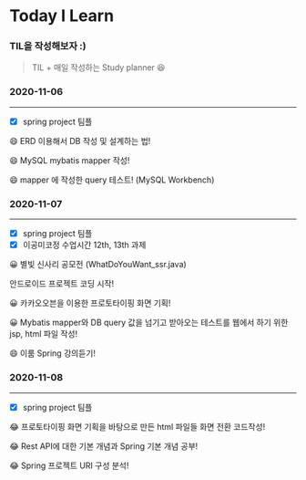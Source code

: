 # Today I Learn

### TIL을 작성해보자 :)

> TIL + 매일 작성하는 Study planner 😆

### 2020-11-06

---

- [x]  spring project 팀플

😄 ERD 이용해서 DB 작성 및 설계하는 법!

😄 MySQL mybatis mapper 작성!

😄 mapper 에 작성한 query 테스트! (MySQL Workbench)

### 2020-11-07

---

- [x]  spring project 팀플
- [x]  이공미코정 수업시간 12th, 13th 과제

😀 별빛 신사리 공모전 (WhatDoYouWant_ssr.java) 

안드로이드 프로젝트 코딩 시작!

😀 카카오오븐을 이용한 프로토타이핑 화면 기획!

😀 Mybatis mapper와 DB query 값을 넘기고 받아오는 테스트를 웹에서 하기 위한 jsp, html 파일 작성!

😄 이룸 Spring 강의듣기!

### 2020-11-08

---

- [x]  spring project 팀플

😂 프로토타이핑 화면 기획을 바탕으로 만든 html 파일들 화면 전환 코드작성!

😂 Rest API에 대한 기본 개념과 Spring 기본 개념 공부!

😂 Spring 프로젝트 URI 구성 분석!
